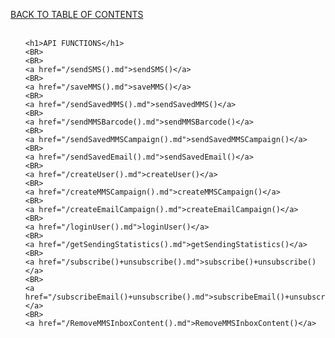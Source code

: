 <a href="/TABLE%20OF%20CONTENTS.md">BACK TO TABLE OF CONTENTS</a>
<BR>
<BR>


<html>
<head>
</head>
<body>
<ul>

	<h1>API FUNCTIONS</h1>
	<BR>
	<BR>
	<a href="/sendSMS().md">sendSMS()</a>
	<BR>
	<a href="/saveMMS().md">saveMMS()</a>
	<BR>
	<a href="/sendSavedMMS().md">sendSavedMMS()</a>
	<BR>
	<a href="/sendMMSBarcode().md">sendMMSBarcode()</a>
	<BR>
	<a href="/sendSavedMMSCampaign().md">sendSavedMMSCampaign()</a>
	<BR>
	<a href="/sendSavedEmail().md">sendSavedEmail()</a>
	<BR>
	<a href="/createUser().md">createUser()</a>
	<BR>
	<a href="/createMMSCampaign().md">createMMSCampaign()</a>
	<BR>
	<a href="/createEmailCampaign().md">createEmailCampaign()</a>
	<BR>
	<a href="/loginUser().md">loginUser()</a>
	<BR>
	<a href="/getSendingStatistics().md">getSendingStatistics()</a>
	<BR>
	<a href="/subscribe()+unsubscribe().md">subscribe()+unsubscribe()</a>
	<BR>
	<a href="/subscribeEmail()+unsubscribe().md">subscribeEmail()+unsubscribe()</a>
	<BR>
	<a href="/RemoveMMSInboxContent().md">RemoveMMSInboxContent()</a>

</ul>
</body>
</html>
